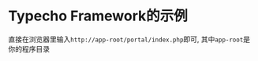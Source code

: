 Typecho Framework的示例
=================

直接在浏览器里输入`http://app-root/portal/index.php`即可, 其中`app-root`是你的程序目录
